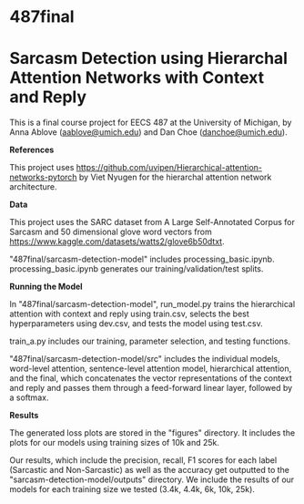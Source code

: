 # 487final
# Sarcasm Detection using Hierarchal Attention Networks with Context and Reply

This is a final course project for EECS 487 at the University of Michigan, by Anna Ablove (<aablove@umich.edu>) and Dan Choe (<danchoe@umich.edu>).

**References**

This project uses https://github.com/uvipen/Hierarchical-attention-networks-pytorch by Viet Nyugen for the hierarchal attention network architecture.

**Data**

This project uses the SARC dataset from A Large Self-Annotated Corpus for Sarcasm and 50 dimensional glove word vectors from https://www.kaggle.com/datasets/watts2/glove6b50dtxt.

"487final/sarcasm-detection-model" includes processing_basic.ipynb. 
processing_basic.ipynb generates our training/validation/test splits.

**Running the Model**

In "487final/sarcasm-detection-model", run_model.py trains the hierarchical attention with context and reply using train.csv, selects the best hyperparameters using dev.csv, and tests the model using test.csv.

train_a.py includes our training, parameter selection, and testing functions.

"487final/sarcasm-detection-model/src" includes the individual models, word-level attention, sentence-level attention model, hierarchical attention, and the final, which concatenates the vector representations of the context and reply and passes them through a feed-forward linear layer, followed by a softmax.

**Results**

The generated loss plots are stored in the "figures" directory. It includes the plots for our models using training sizes of 10k and 25k.

Our results, which include the precision, recall, F1 scores for each label (Sarcastic and Non-Sarcastic) as well as the accuracy get outputted to the "sarcasm-detection-model/outputs" directory. We include the results of our models for each training size we tested (3.4k, 4.4k, 6k, 10k, 25k).


